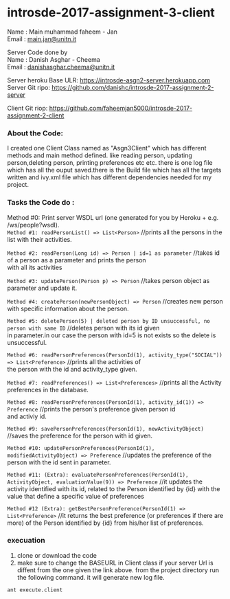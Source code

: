 # introsde-2017-assignment-3-client

Name : Main muhammad faheem - Jan  
Email : main.jan@unitn.it  

Server Code done by  
Name : Danish Asghar - Cheema  
Email : danishasghar.cheema@unitn.it  

Server heroku Base ULR: https://introsde-asgn2-server.herokuapp.com  
Server Git ripo: https://github.com/danishc/introsde-2017-assignment-2-server  

Client Git riop: https://github.com/faheemjan5000/introsde-2017-assignment-2-client  

### About the Code:

I created one Client Class named as "Asgn3Client" which has  different methods and main method defined. like reading person, updating person,deleting person, printing preferences etc etc. there is one log file which has all the ouput saved.there is the Build file which has all the targets written and ivy.xml file which has different dependencies needed for my project.    

### Tasks the Code do :  

Method #0: Print server WSDL url (one generated for you by Heroku + e.g. /ws/people?wsdl).  
`Method #1: readPersonList() => List<Person>` //prints all the persons in the list with their activities.    

`Method #2: readPerson(Long id) => Person | id=1 as parameter` //takes id of a person as a parameter and prints the person  
 with all its activities  
 
`Method #3: updatePerson(Person p) => Person` //takes person object as parameter and update it.  

`Method #4: createPerson(newPersonObject) => Person`  //creates new person with specific information about the person.   

`Method #5: deletePerson(5) | deleted person by ID unsuccessful, no person with same ID` //deletes person with its id given    
in parameter.in our case the person with id=5 is not exists so the delete is unsuccessful.    

`Method #6: readPersonPreferences(PersonId(1), activity_type("SOCIAL")) => List<Preference>` //prints all the activities of       
the person with the id  and activity_type given.    

`Method #7: readPreferences() => List<Preferences>` //prints all the Activity preferences in the database.        

`Method #8: readPersonPreferences(PersonId(1), activity_id(1)) => Preference` //prints the person's preference given person id      
and activiy id.      

`Method #9: savePersonPreferences(PersonId(1), newActivityObject)` //saves the preference for the person with id given.      

`Method #10: updatePersonPreferences(PersonId(1), modifiedActivityObject) => Preference` //updates the preference of the person with      the id sent in parameter.        

`Method #11: (Extra): evaluatePersonPreferences(PersonId(1), ActivityObject, evaluationValue(9)) => Preference` //it updates the       activity identified with its id, related to the Person identified by {id} with the value that define a specific value of preferences    

`Method #12 (Extra): getBestPersonPreference(PersonId(1) => List<Preference>` //it returns the best preference (or preferences if there   are more) of the Person identified by {id}  from his/her list of preferences.    
                  
### execuation
1) clone or download the code
2) make sure to change the BASEURL in Client class if your server Url is diffent from the one given the link above.
from the project directory run the following command. it will generate new log file.
```
ant execute.client
```


